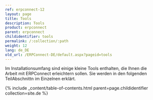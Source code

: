 ```yaml
---
ref: erpconnect-12
layout: page
title: Tools
description: Tools
product: erpconnect
parent: erpconnect
childidentifier: tools
permalink: /:collection/:path
weight: 12
lang: de_DE
old_url: /ERPConnect-DE/default.aspx?pageid=tools
---
```


Im Installationsumfang sind einige kleine Tools enthalten, die Ihnen die Arbeit mit ERPConnect erleichtern sollen. Sie werden in den folgenden TeilAbschnittn im Einzelnen erklärt.

{% include _content/table-of-contents.html parent=page.childidentifier collection=site.de %}
